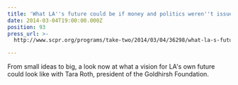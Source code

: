 ```yaml
---
title: 'What LA''s future could be if money and politics weren''t issues, KPCC'
date: 2014-03-04T19:00:00.000Z
position: 93
press_url: >-
  http://www.scpr.org/programs/take-two/2014/03/04/36298/what-la-s-future-could-be-if-money-and-politics-we/

---
```




From small ideas to big, a look now at what a vision for LA's own future could look like with Tara Roth, president of the Goldhirsh Foundation.


